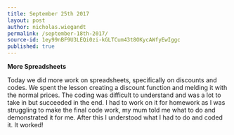 ```yaml
---
title: September 25th 2017
layout: post
author: nicholas.wiegandt
permalink: /september-18th-2017/
source-id: 1ey99nBF9U3LEQi0zi-kGLTCum43t8OKycAWfyEwIggc
published: true
---
```

**More Spreadsheets**

Today we did more work on spreadsheets, specifically on discounts and codes. We spent the lesson creating a discount function and melding it with the normal prices. The coding was difficult to understand and was a lot to take in but succeeded in the end. I had to work on it for homework as I was struggling to make the final code work, my mum told me what to do and demonstrated it for me. After this I understood what I had to do and coded it. It worked!

